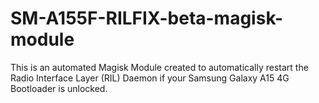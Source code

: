 # SM-A155F-RILFIX-beta-magisk-module
This is an automated Magisk Module created to automatically restart the Radio Interface Layer (RIL) Daemon if your Samsung Galaxy A15 4G Bootloader is unlocked.
